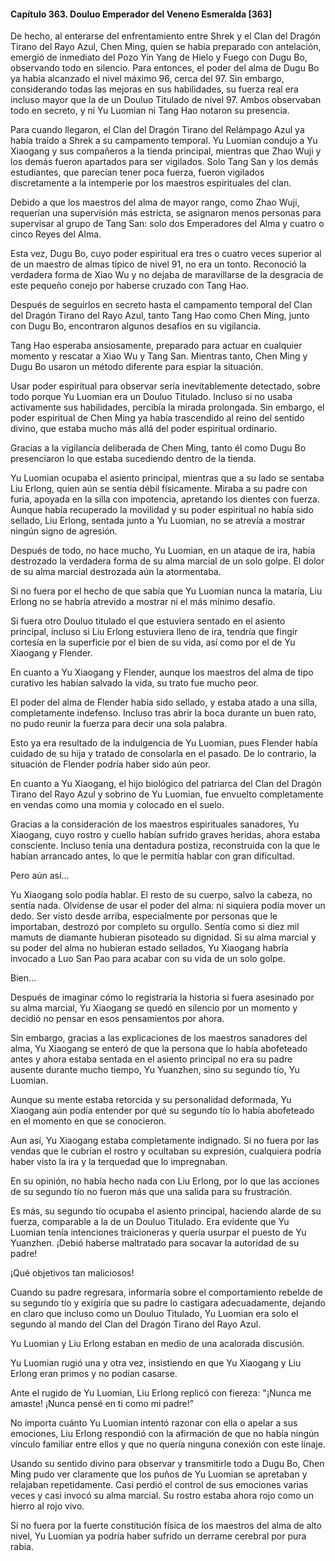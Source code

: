 
#### Capítulo 363. Douluo Emperador del Veneno Esmeralda [363]


De hecho, al enterarse del enfrentamiento entre Shrek y el Clan del Dragón Tirano del Rayo Azul, Chen Ming, quien se había preparado con antelación, emergió de inmediato del Pozo Yin Yang de Hielo y Fuego con Dugu Bo, observando todo en silencio. Para entonces, el poder del alma de Dugu Bo ya había alcanzado el nivel máximo 96, cerca del 97. Sin embargo, considerando todas las mejoras en sus habilidades, su fuerza real era incluso mayor que la de un Douluo Titulado de nivel 97. Ambos observaban todo en secreto, y ni Yu Luomian ni Tang Hao notaron su presencia.

Para cuando llegaron, el Clan del Dragón Tirano del Relámpago Azul ya había traído a Shrek a su campamento temporal. Yu Luomian condujo a Yu Xiaogang y sus compañeros a la tienda principal, mientras que Zhao Wuji y los demás fueron apartados para ser vigilados. Solo Tang San y los demás estudiantes, que parecían tener poca fuerza, fueron vigilados discretamente a la intemperie por los maestros espirituales del clan.

Debido a que los maestros del alma de mayor rango, como Zhao Wuji, requerían una supervisión más estricta, se asignaron menos personas para supervisar al grupo de Tang San: solo dos Emperadores del Alma y cuatro o cinco Reyes del Alma.

Esta vez, Dugu Bo, cuyo poder espiritual era tres o cuatro veces superior al de un maestro de almas típico de nivel 91, no era un tonto. Reconoció la verdadera forma de Xiao Wu y no dejaba de maravillarse de la desgracia de este pequeño conejo por haberse cruzado con Tang Hao.

Después de seguirlos en secreto hasta el campamento temporal del Clan del Dragón Tirano del Rayo Azul, tanto Tang Hao como Chen Ming, junto con Dugu Bo, encontraron algunos desafíos en su vigilancia.

Tang Hao esperaba ansiosamente, preparado para actuar en cualquier momento y rescatar a Xiao Wu y Tang San. Mientras tanto, Chen Ming y Dugu Bo usaron un método diferente para espiar la situación.

Usar poder espiritual para observar sería inevitablemente detectado, sobre todo porque Yu Luomian era un Douluo Titulado. Incluso si no usaba activamente sus habilidades, percibía la mirada prolongada. Sin embargo, el poder espiritual de Chen Ming ya había trascendido al reino del sentido divino, que estaba mucho más allá del poder espiritual ordinario.

Gracias a la vigilancia deliberada de Chen Ming, tanto él como Dugu Bo presenciaron lo que estaba sucediendo dentro de la tienda.

Yu Luomian ocupaba el asiento principal, mientras que a su lado se sentaba Liu Erlong, quien aún se sentía débil físicamente. Miraba a su padre con furia, apoyada en la silla con impotencia, apretando los dientes con fuerza. Aunque había recuperado la movilidad y su poder espiritual no había sido sellado, Liu Erlong, sentada junto a Yu Luomian, no se atrevía a mostrar ningún signo de agresión.

Después de todo, no hace mucho, Yu Luomian, en un ataque de ira, había destrozado la verdadera forma de su alma marcial de un solo golpe. El dolor de su alma marcial destrozada aún la atormentaba.

Si no fuera por el hecho de que sabía que Yu Luomian nunca la mataría, Liu Erlong no se habría atrevido a mostrar ni el más mínimo desafío.

Si fuera otro Douluo titulado el que estuviera sentado en el asiento principal, incluso si Liu Erlong estuviera lleno de ira, tendría que fingir cortesía en la superficie por el bien de su vida, así como por el de Yu Xiaogang y Flender.

En cuanto a Yu Xiaogang y Flender, aunque los maestros del alma de tipo curativo les habían salvado la vida, su trato fue mucho peor.

El poder del alma de Flender había sido sellado, y estaba atado a una silla, completamente indefenso. Incluso tras abrir la boca durante un buen rato, no pudo reunir la fuerza para decir una sola palabra.

Esto ya era resultado de la indulgencia de Yu Luomian, pues Flender había cuidado de su hija y tratado de consolarla en el pasado. De lo contrario, la situación de Flender podría haber sido aún peor.

En cuanto a Yu Xiaogang, el hijo biológico del patriarca del Clan del Dragón Tirano del Rayo Azul y sobrino de Yu Luomian, fue envuelto completamente en vendas como una momia y colocado en el suelo.

Gracias a la consideración de los maestros espirituales sanadores, Yu Xiaogang, cuyo rostro y cuello habían sufrido graves heridas, ahora estaba consciente. Incluso tenía una dentadura postiza, reconstruida con la que le habían arrancado antes, lo que le permitía hablar con gran dificultad.

Pero aún así...

Yu Xiaogang solo podía hablar. El resto de su cuerpo, salvo la cabeza, no sentía nada. Olvídense de usar el poder del alma: ni siquiera podía mover un dedo. Ser visto desde arriba, especialmente por personas que le importaban, destrozó por completo su orgullo. Sentía como si diez mil mamuts de diamante hubieran pisoteado su dignidad. Si su alma marcial y su poder del alma no hubieran estado sellados, Yu Xiaogang habría invocado a Luo San Pao para acabar con su vida de un solo golpe.

Bien...

Después de imaginar cómo lo registraría la historia si fuera asesinado por su alma marcial, Yu Xiaogang se quedó en silencio por un momento y decidió no pensar en esos pensamientos por ahora.

Sin embargo, gracias a las explicaciones de los maestros sanadores del alma, Yu Xiaogang se enteró de que la persona que lo había abofeteado antes y ahora estaba sentada en el asiento principal no era su padre ausente durante mucho tiempo, Yu Yuanzhen, sino su segundo tío, Yu Luomian.

Aunque su mente estaba retorcida y su personalidad deformada, Yu Xiaogang aún podía entender por qué su segundo tío lo había abofeteado en el momento en que se conocieron.

Aun así, Yu Xiaogang estaba completamente indignado. Si no fuera por las vendas que le cubrían el rostro y ocultaban su expresión, cualquiera podría haber visto la ira y la terquedad que lo impregnaban.

En su opinión, no había hecho nada con Liu Erlong, por lo que las acciones de su segundo tío no fueron más que una salida para su frustración.

Es más, su segundo tío ocupaba el asiento principal, haciendo alarde de su fuerza, comparable a la de un Douluo Titulado. Era evidente que Yu Luomian tenía intenciones traicioneras y quería usurpar el puesto de Yu Yuanzhen. ¡Debió haberse maltratado para socavar la autoridad de su padre!

¡Qué objetivos tan maliciosos!

Cuando su padre regresara, informaría sobre el comportamiento rebelde de su segundo tío y exigiría que su padre lo castigara adecuadamente, dejando en claro que incluso como un Douluo Titulado, Yu Luomian era solo el segundo al mando del Clan del Dragón Tirano del Rayo Azul.

Yu Luomian y Liu Erlong estaban en medio de una acalorada discusión.

Yu Luomian rugió una y otra vez, insistiendo en que Yu Xiaogang y Liu Erlong eran primos y no podían casarse.

Ante el rugido de Yu Luomian, Liu Erlong replicó con fiereza: "¡Nunca me amaste! ¡Nunca pensé en ti como mi padre!"

No importa cuánto Yu Luomian intentó razonar con ella o apelar a sus emociones, Liu Erlong respondió con la afirmación de que no había ningún vínculo familiar entre ellos y que no quería ninguna conexión con este linaje.

Usando su sentido divino para observar y transmitirle todo a Dugu Bo, Chen Ming pudo ver claramente que los puños de Yu Luomian se apretaban y relajaban repetidamente. Casi perdió el control de sus emociones varias veces y casi invocó su alma marcial. Su rostro estaba ahora rojo como un hierro al rojo vivo.

Si no fuera por la fuerte constitución física de los maestros del alma de alto nivel, Yu Luomian ya podría haber sufrido un derrame cerebral por pura rabia.